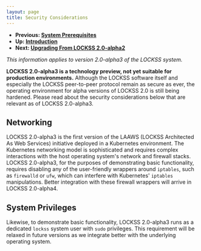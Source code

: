```yaml
---
layout: page
title: Security Considerations
---
```


*   **Previous: [System Prerequisites](prerequisites)**
*   **Up: [Introduction](.)**
*   **Next: [Upgrading From LOCKSS 2.0-alpha2](upgrading)**

*This information applies to version 2.0-alpha3 of the LOCKSS system.*

**LOCKSS 2.0-alpha3 is a technology preview, not yet suitable for production environments.** Although the LOCKSS software itself and especially the LOCKSS peer-to-peer protocol remain as secure as ever, the operating environment for alpha versions of LOCKSS 2.0 is still being hardened. Please read about the security considerations below that are relevant as of LOCKSS 2.0-alpha3.

## Networking

LOCKSS 2.0-alpha3 is the first version of the LAAWS (LOCKSS Architected As Web Services) initiative deployed in a Kubernetes environment. The Kubernetes networking model is sophisticated and requires complex interactions with the host operating system's network and firewall stacks. LOCKSS 2.0-alpha3, for the purposes of demonstrating basic functionality, requires disabling any of the user-friendly wrappers around `iptables`, such as `firewalld` or `ufw`, which can interfere with Kubernetes' `iptables` manipulations. Better integration with these firewall wrappers will arrive in LOCKSS 2.0-alpha4.

## System Privileges

Likewise, to demonstrate basic functionality, LOCKSS 2.0-alpha3 runs as a dedicated `lockss` system user with `sudo` privileges. This requirement will be relaxed in future versions as we integrate better with the underlying operating system.
